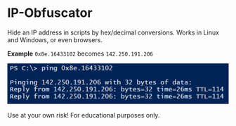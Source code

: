 # IP-Obfuscator
Hide an IP address in scripts by hex/decimal conversions. Works in Linux and Windows, or even browsers. 

**Example**
`0x8e.16433102` becomes `142.250.191.206`

![example image](https://github.com/bobby-tablez/IP-Obfuscator/raw/main/ip_obfuscator_example.png)


Use at your own risk! For educational purposes only.
